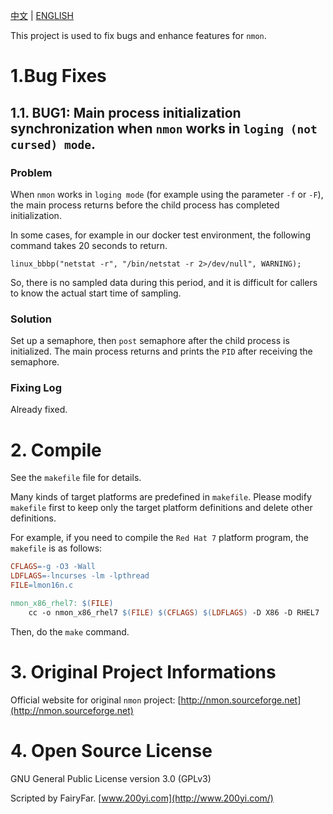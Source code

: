 [中文](README-中文.md) | [ENGLISH](README.md)

This project is used to fix bugs and enhance features for `nmon`.

# 1.Bug Fixes

## 1.1. BUG1: Main process initialization synchronization when `nmon` works in `loging (not cursed) mode`.

### Problem

When `nmon` works in `loging mode` (for example using the parameter `-f` or `-F`), the main process returns before the child process has completed initialization.

In some cases, for example in our docker test environment, the following command takes 20 seconds to return.

```
linux_bbbp("netstat -r", "/bin/netstat -r 2>/dev/null", WARNING);
```

So, there is no sampled data during this period, and it is difficult for callers to know the actual start time of sampling.

### Solution

Set up a semaphore, then `post` semaphore after the child process is initialized. The main process returns and prints the `PID` after receiving the semaphore.

### Fixing Log

Already fixed.

# 2. Compile

See the `makefile` file for details.

Many kinds of target platforms are predefined in `makefile`. Please modify `makefile` first to keep only the target platform definitions and delete other definitions.

For example, if you need to compile the `Red Hat 7` platform program, the `makefile` is as follows:

```makefile
CFLAGS=-g -O3 -Wall
LDFLAGS=-lncurses -lm -lpthread
FILE=lmon16n.c

nmon_x86_rhel7: $(FILE)
	cc -o nmon_x86_rhel7 $(FILE) $(CFLAGS) $(LDFLAGS) -D X86 -D RHEL7
```

Then, do the `make` command.

# 3. Original Project Informations

Official website for original `nmon` project: [http://nmon.sourceforge.net](http://nmon.sourceforge.net)

# 4. Open Source License

GNU General Public License version 3.0 (GPLv3)

Scripted by FairyFar. [www.200yi.com](http://www.200yi.com/)
